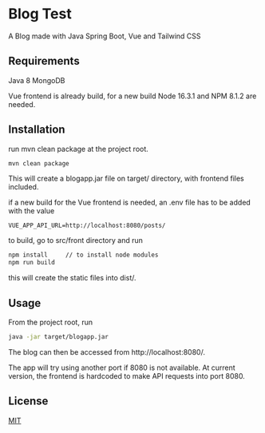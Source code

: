 # Blog Test

A Blog made with Java Spring Boot, Vue and Tailwind CSS

## Requirements
Java 8
MongoDB

Vue frontend is already build, for a new build Node 16.3.1 and NPM 8.1.2 are needed.

## Installation

run mvn clean package at the project root.

```bash
mvn clean package
```
This will create a blogapp.jar file on target/ directory, with frontend files included.

if a new build for the Vue frontend is needed, an .env file has to be added with the value
```
VUE_APP_API_URL=http://localhost:8080/posts/
```

to build, go to src/front directory and run
```bash
npm install     // to install node modules
npm run build 
``` 
this will create the static files into dist/.

## Usage
From the project root, run

```bash
java -jar target/blogapp.jar
```
The blog can then be accessed from http://localhost:8080/.

The app will try using another port if 8080 is not available. At current version, the frontend is hardcoded to make API requests into port 8080.


## License
[MIT](https://choosealicense.com/licenses/mit/)
